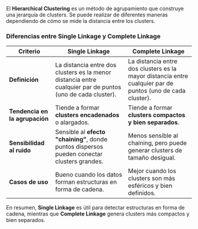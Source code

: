 El **Hierarchical Clustering** es un método de agrupamiento que construye una jerarquía de clusters. Se puede realizar de diferentes maneras dependiendo de cómo se mide la distancia entre los clusters.  

### **Diferencias entre Single Linkage y Complete Linkage**  

| Criterio           | **Single Linkage** | **Complete Linkage** |
|--------------------|------------------|------------------|
| **Definición**     | La distancia entre dos clusters es la menor distancia entre cualquier par de puntos (uno de cada cluster). | La distancia entre dos clusters es la mayor distancia entre cualquier par de puntos (uno de cada cluster). |
| **Tendencia en la agrupación** | Tiende a formar **clusters encadenados** o alargados. | Tiende a formar **clusters compactos y bien separados**. |
| **Sensibilidad al ruido** | Sensible al **efecto "chaining"**, donde puntos dispersos pueden conectar clusters grandes. | Menos sensible al chaining, pero puede generar clusters de tamaño desigual. |
| **Casos de uso**  | Bueno cuando los datos forman estructuras en forma de cadena. | Mejor cuando los clusters son más esféricos y bien definidos. |

En resumen, **Single Linkage** es útil para detectar estructuras en forma de cadena, mientras que **Complete Linkage** genera clusters más compactos y bien separados.
